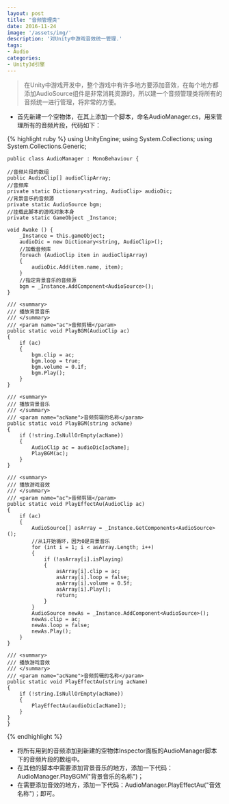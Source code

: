 ```yaml
---
layout: post
title: "音频管理类"
date: 2016-11-24
image: '/assets/img/'
description: '对Unity中游戏音效统一管理.'
tags:
- Audio
categories:
- Unity3d引擎
---
```


>在Unity中游戏开发中，整个游戏中有许多地方要添加音效，在每个地方都添加AudioSource组件是非常消耗资源的，所以建一个音频管理类将所有的音频统一进行管理，将非常的方便。

* 首先新建一个空物体，在其上添加一个脚本，命名AudioManager.cs，用来管理所有的音频片段，代码如下：

{% highlight ruby %}
    using UnityEngine;
	using System.Collections;
	using System.Collections.Generic;

	public class AudioManager : MonoBehaviour {

    //音频片段的数组
    public AudioClip[] audioClipArray;
    //音频库
    private static Dictionary<string, AudioClip> audioDic;
    //背景音乐的音频源
    private static AudioSource bgm;
    //挂载此脚本的游戏对象本身
    private static GameObject _Instance;
	
	void Awake () {
        _Instance = this.gameObject;
        audioDic = new Dictionary<string, AudioClip>();
        //加载音频库
        foreach (AudioClip item in audioClipArray)
        {
            audioDic.Add(item.name, item);
        }
        //指定背景音乐的音频源
        bgm = _Instance.AddComponent<AudioSource>();
	}

    /// <summary>
    /// 播放背景音乐
    /// </summary>
    /// <param name="ac">音频剪辑</param>
    public static void PlayBGM(AudioClip ac)
    {
        if (ac)
        {
            bgm.clip = ac;
            bgm.loop = true;
            bgm.volume = 0.1f;
            bgm.Play();
        }
    }
    
    /// <summary>
    /// 播放背景音乐
    /// </summary>
    /// <param name="acName">音频剪辑的名称</param>
    public static void PlayBGM(string acName)
    {
        if (!string.IsNullOrEmpty(acName))
        {
            AudioClip ac = audioDic[acName];
            PlayBGM(ac);
        }
    }
    
    /// <summary>
    /// 播放游戏音效
    /// </summary>
    /// <param name="ac">音频剪辑</param>
    public static void PlayEffectAu(AudioClip ac)
    {
        if (ac)
        {
            AudioSource[] asArray = _Instance.GetComponents<AudioSource>();
            //从1开始循环，因为0是背景音乐
            for (int i = 1; i < asArray.Length; i++)
            {
                if (!asArray[i].isPlaying)
                {
                    asArray[i].clip = ac;
                    asArray[i].loop = false;
                    asArray[i].volume = 0.5f;
                    asArray[i].Play();
                    return;
                }
            }
            AudioSource newAs = _Instance.AddComponent<AudioSource>();
            newAs.clip = ac;
            newAs.loop = false;
            newAs.Play();
        }
    }

    /// <summary>
    /// 播放游戏音效
    /// </summary>
    /// <param name="acName">音频剪辑的名称</param>
    public static void PlayEffectAu(string acName)
    {
        if (!string.IsNullOrEmpty(acName))
        {
            PlayEffectAu(audioDic[acName]);
        }
    }
	}
{% endhighlight %}

* 将所有用到的音频添加到新建的空物体Inspector面板的AudioManager脚本下的音频片段的数组中。
* 在其他的脚本中需要添加背景音乐的地方，添加一下代码：AudioManager.PlayBGM("背景音乐的名称")；
* 在需要添加音效的地方，添加一下代码：AudioManager.PlayEffectAu("音效名称")；即可。